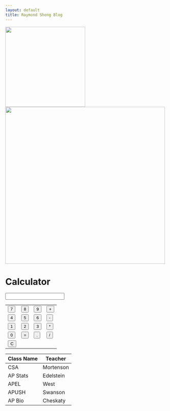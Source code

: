 ```yaml
---
layout: default
title: Raymond Sheng Blog
---
```

<!-- <style>
    .image {
    float: left;
    margin-right: 20px;
  }
</style> -->

<html>
    <img src='https://github.com/raymondYsheng/CSA_Repo/assets/142441804/03fcccb9-e6ca-4f75-b00c-408ac15ce7d6' width="250">
    <img src='https://github.com/raymondYsheng/CSA_Repo/assets/142441804/227c1f2d-c74e-4239-b062-7fd054684ccb' width="500" height="490">

<body>
  <h1>Calculator</h1>
  
  <input type="text" id="display" readonly>
  
  <table>
      <tr>
          <td><button onclick="appendToDisplay('7')">7</button></td>
          <td><button onclick="appendToDisplay('8')">8</button></td>
          <td><button onclick="appendToDisplay('9')">9</button></td>
          <td><button onclick="appendToDisplay('+')">+</button></td>
      </tr>
      <tr>
          <td><button onclick="appendToDisplay('4')">4</button></td>
          <td><button onclick="appendToDisplay('5')">5</button></td>
          <td><button onclick="appendToDisplay('6')">6</button></td>
          <td><button onclick="appendToDisplay('-')">-</button></td>
      </tr>
      <tr>
          <td><button onclick="appendToDisplay('1')">1</button></td>
          <td><button onclick="appendToDisplay('2')">2</button></td>
          <td><button onclick="appendToDisplay('3')">3</button></td>
          <td><button onclick="appendToDisplay('*')">*</button></td>
      </tr>
      <tr>
          <td><button onclick="appendToDisplay('0')">0</button></td>
          <td><button onclick="calculate()">=</button></td>
          <td><button onclick="appendToDisplay('.')">.</button></td>
          <td><button onclick="appendToDisplay('/')">/</button></td>
      </tr>
      <tr>
        <td><button onclick="clearDisplay()">C</button></td>
      </tr>
  </table>
  
  <script>
      function appendToDisplay(value) {
          document.getElementById('display').value += value;
      }

      function clearDisplay() {
          document.getElementById('display').value = '';
      }

      function calculate() {
          try {
              const expression = document.getElementById('display').value;
              const result = eval(expression);
              document.getElementById('display').value = result;
          } catch (error) {
              document.getElementById('display').value = 'Error';
          }
      }
  </script>
</body>
</html>

| Class Name | Teacher    |
|------------|------------|
| CSA        | Mortenson  |
| AP Stats   | Edelstein  |
| APEL       | West       |
| APUSH      | Swanson    |
| AP Bio     | Cheskaty   |

